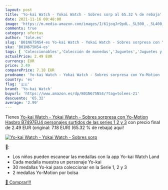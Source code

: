 ```yaml
---
layout: post
title: 'Yo-kai Watch - Yokai Watch - Sobres sorp al 65.32 % de rebaja'
date: 2021-11-16 00:48:00
image: 'https://m.media-amazon.com/images/I/61joqJr9pdL._SL500_._SL400_.jpg'
comments: true
category: ofertas
author: 'tole.es'
slug: 'B01N675NS4-es Yo-kai Watch - Yokai Watch - Sobres sorpresa con Yo-Motion...'
sku: 'B01N675NS4-es'
tags: [ 'Coleccionables','Colección de monedas','Juguetes','Juguetes y juegos','hasbro','yo-kai watch', ]
actualPrice: 2.49 EUR
currency: EUR
price: 2.49
comparePrice: 7.18 EUR
prodname: 'Yo-kai Watch - Yokai Watch - Sobres sorpresa con Yo-Motion  Hasbro B7497EU4   personajes surtidos de las series 1 2 y 3'
country: 'es'
flag: '🇪🇸'
brand: 'Yo-kai Watch'
buyurl: 'https://www.amazon.es/dp/B01N675NS4/?tag=tolees-21'
descuento: '65.32'
average: '2.99'
---
```


Tienes [Yo-kai Watch - Yokai Watch - Sobres sorpresa con Yo-Motion  Hasbro B7497EU4   personajes surtidos de las series 1 2 y 3](https://www.amazon.es/dp/B01N675NS4/?tag=tolees-21) con precio final de  2.49 EUR (original: 7.18 EUR) (65.32 %  de rebaja) aqui!

[![Yo-kai Watch - Yokai Watch - Sobres sorp](https://m.media-amazon.com/images/I/61joqJr9pdL._SL500_._SL400_.jpg)](https://www.amazon.es/dp/B01N675NS4/?tag=tolees-21)

🔎:

- Los niños pueden escanear las medallas con la app Yo-kai Watch Land
- Cada medalla muestra un personaje Yo-kai
- 30 medallas Yo-kai para coleccionar en la Serie 1, 2 y 3
- 2 medallas Yo-Motion por bolsa

[🛒 Comprar!!!](https://www.amazon.es/dp/B01N675NS4/?tag=tolees-21)
